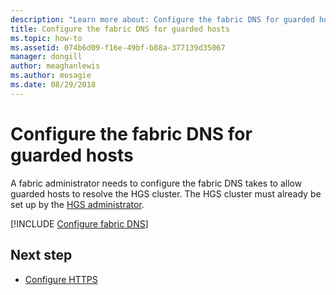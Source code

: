 ```yaml
---
description: "Learn more about: Configure the fabric DNS for guarded hosts"
title: Configure the fabric DNS for guarded hosts
ms.topic: how-to
ms.assetid: 074b6d09-f16e-49bf-b88a-377139d35067
manager: dongill
author: meaghanlewis
ms.author: mosagie
ms.date: 08/29/2018
---
```


# Configure the fabric DNS for guarded hosts

A fabric administrator needs to configure the fabric DNS takes to allow guarded hosts to resolve the HGS cluster.
The HGS cluster must already be set up by the [HGS administrator](/windows-server/security/guarded-fabric-shielded-vm/guarded-fabric-initialize-hgs).

[!INCLUDE [Configure fabric DNS](../../../includes/guarded-fabric-configure-fabric-dns.md)]


## Next step

- [Configure HTTPS](guarded-fabric-configure-hgs-https.md)
